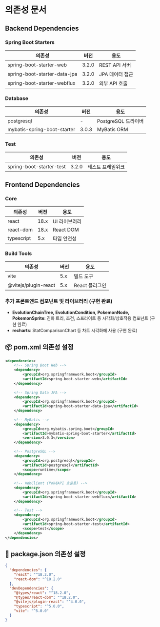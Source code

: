 # 의존성 문서

## Backend Dependencies

### Spring Boot Starters
| 의존성 | 버전 | 용도 |
|--------|------|------|
| spring-boot-starter-web | 3.2.0 | REST API 서버 |
| spring-boot-starter-data-jpa | 3.2.0 | JPA 데이터 접근 |
| spring-boot-starter-webflux | 3.2.0 | 외부 API 호출 |

### Database
| 의존성 | 버전 | 용도 |
|--------|------|------|
| postgresql | - | PostgreSQL 드라이버 |
| mybatis-spring-boot-starter | 3.0.3 | MyBatis ORM |

### Test
| 의존성 | 버전 | 용도 |
|--------|------|------|
| spring-boot-starter-test | 3.2.0 | 테스트 프레임워크 |

## Frontend Dependencies

### Core
| 의존성 | 버전 | 용도 |
|--------|------|------|
| react | 18.x | UI 라이브러리 |
| react-dom | 18.x | React DOM |
| typescript | 5.x | 타입 안전성 |

### Build Tools
| 의존성 | 버전 | 용도 |
|--------|------|------|
| vite | 5.x | 빌드 도구 |
| @vitejs/plugin-react | 5.x | React 플러그인 |

### 추가 프론트엔드 컴포넌트 및 라이브러리 (구현 완료)
- **EvolutionChainTree, EvolutionCondition, PokemonNode, PokemonSprite**: 진화 트리, 조건, 스프라이트 등 시각화/상호작용 컴포넌트 (구현 완료)
- **recharts**: StatComparisonChart 등 차트 시각화에 사용 (구현 완료)

## 📦 pom.xml 의존성 설정

```xml
<dependencies>
    <!-- Spring Boot Web -->
    <dependency>
        <groupId>org.springframework.boot</groupId>
        <artifactId>spring-boot-starter-web</artifactId>
    </dependency>
    
    <!-- Spring Data JPA -->
    <dependency>
        <groupId>org.springframework.boot</groupId>
        <artifactId>spring-boot-starter-data-jpa</artifactId>
    </dependency>
    
    <!-- MyBatis -->
    <dependency>
        <groupId>org.mybatis.spring.boot</groupId>
        <artifactId>mybatis-spring-boot-starter</artifactId>
        <version>3.0.3</version>
    </dependency>
    
    <!-- PostgreSQL -->
    <dependency>
        <groupId>org.postgresql</groupId>
        <artifactId>postgresql</artifactId>
        <scope>runtime</scope>
    </dependency>
    
    <!-- WebClient (PokéAPI 호출용) -->
    <dependency>
        <groupId>org.springframework.boot</groupId>
        <artifactId>spring-boot-starter-webflux</artifactId>
    </dependency>
    
    <!-- Test -->
    <dependency>
        <groupId>org.springframework.boot</groupId>
        <artifactId>spring-boot-starter-test</artifactId>
        <scope>test</scope>
    </dependency>
</dependencies>
```

## 🔧 package.json 의존성 설정

```json
{
  "dependencies": {
    "react": "^18.2.0",
    "react-dom": "^18.2.0"
  },
  "devDependencies": {
    "@types/react": "^18.2.0",
    "@types/react-dom": "^18.2.0",
    "@vitejs/plugin-react": "^4.0.0",
    "typescript": "^5.0.0",
    "vite": "^5.0.0"
  }
}
``` 